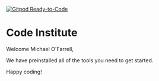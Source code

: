 [![Gitpod Ready-to-Code](https://img.shields.io/badge/Gitpod-Ready--to--Code-blue?logo=gitpod)](https://gitpod.io/#https://github.com/Mofarrell1967/mongodb) 

# Code Institute

Welcome Michael O'Farrell,

We have preinstalled all of the tools you need to get started.

Happy coding!